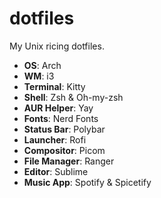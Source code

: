# dotfiles
My Unix ricing dotfiles.

- **OS**: Arch
- **WM**: i3
- **Terminal**: Kitty
- **Shell**: Zsh & Oh-my-zsh 
- **AUR Helper**: Yay
- **Fonts**: Nerd Fonts
- **Status Bar**: Polybar
- **Launcher**: Rofi
- **Compositor**: Picom
- **File Manager**: Ranger
- **Editor**: Sublime
- **Music App**: Spotify & Spicetify
